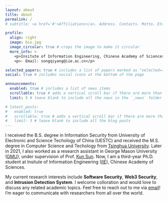 ```yaml
---
layout: about
title: about
permalink: /
# subtitle: <a href='#'>Affiliations</a>. Address. Contacts. Motto. Etc.

profile:
  align: right
  image: bio.jpg
  image_circular: true # crops the image to make it circular
  more_info: >
    <p>Insitute of Information Engineering, Chinese Academy of Sciences</p>
    <p>- Email: songqiyang@iie.ac.cn</p>

selected_papers: true # includes a list of papers marked as "selected={true}"
social: true # includes social icons at the bottom of the page

announcements:
  enabled: true # includes a list of news items
  scrollable: true # adds a vertical scroll bar if there are more than 3 news items
  limit: 5 # leave blank to include all the news in the `_news` folder

# latest_posts:
#   enabled: true
#   scrollable: true # adds a vertical scroll bar if there are more than 3 new posts items
#   limit: 3 # leave blank to include all the blog posts
---
```



I received the B.S. degree in Information Security from University of Electronic and Science Techology of China (UESTC) and received the M.S. degree in Computer Science and Techology from [Tsinghua University](https://www.tsinghua.edu.cn/en/). Later in 2021, I also worked as a research assistant in George Mason University ([GMU](https://www.gmu.edu/)), under supervision of Prof. [Kun Sun](https://csis.gmu.edu/ksun/). Now, I am a third-year Ph.D. student at Insitute of Information Engineering ([IIE](https://www.iie.ac.cn/)), Chinese Academy of Sciences. 


<!-- Write your biography here. Tell the world about yourself. Link to your favorite [subreddit](http://reddit.com). You can put a picture in, too. The code is already in, just name your picture `prof_pic.jpg` and put it in the `img/` folder.

Put your address / P.O. box / other info right below your picture. You can also disable any of these elements by editing `profile` property of the YAML header of your `_pages/about.md`. Edit `_bibliography/papers.bib` and Jekyll will render your [publications page](/al-folio/publications/) automatically. -->


My current research interests include **Software Security**, **Web3 Security**, and **Intrusion Detection System**. I welcome colloration and would love to discuss any related academic topics. Feel free to reach out to me via [email](mailto:songqiyang@iie.ac.cn)! I’m eager to communicate with researchers from all over the world.

<!-- Link to your social media connections, too. This theme is set up to use [Font Awesome icons](https://fontawesome.com/) and [Academicons](https://jpswalsh.github.io/academicons/), like the ones below. Add your Facebook, Twitter, LinkedIn, Google Scholar, or just disable all of them. -->
